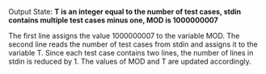Output State: **T is an integer equal to the number of test cases, stdin contains multiple test cases minus one, MOD is 1000000007**

The first line assigns the value 1000000007 to the variable MOD. The second line reads the number of test cases from stdin and assigns it to the variable T. Since each test case contains two lines, the number of lines in stdin is reduced by 1. The values of MOD and T are updated accordingly.